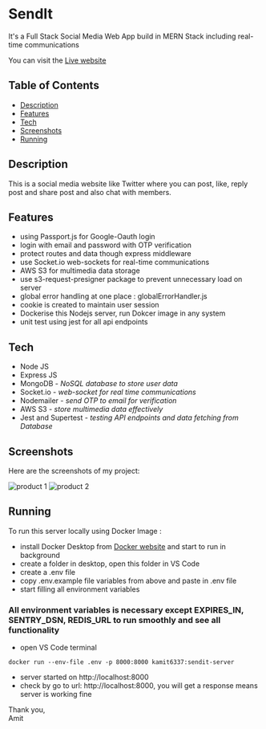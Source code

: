 # SendIt

<p>It's a Full Stack Social Media Web App build in MERN Stack including real-time communications</p>

You can visit the [Live website](https://commercify-client.vercel.app)

## Table of Contents

- [Description](#description)
- [Features](#features)
- [Tech](#tech)
- [Screenshots](#screenshots)
- [Running](#running)

## Description

This is a social media website like Twitter where you can post, like, reply post and share post and also chat with members.

## Features

- using Passport.js for Google-Oauth login
- login with email and password with OTP verification
- protect routes and data though express middleware
- use Socket.io web-sockets for real-time communications
- AWS S3 for multimedia data storage
- use s3-request-presigner package to prevent unnecessary load on server
- global error handling at one place : globalErrorHandler.js
- cookie is created to maintain user session
- Dockerise this Nodejs server, run Dokcer image in any system
- unit test using jest for all api endpoints

## Tech

<ul>
<li>Node JS</li>
<li>Express JS</li>
<li>MongoDB - <i>NoSQL database to store user data</i></li>
<li>Socket.io - <i>web-socket for real time communications</i></li>
<li>Nodemailer - <i>send OTP to email for verification</i></li>
<li>AWS S3 - <i>store multimedia data effectively</i></li>
<li>Jest and Supertest - <i>testing API endpoints and data fetching from Database</i></li>
</ul>

## Screenshots

Here are the screenshots of my project:

![product 1](https://commercify-vercel.s3.ap-south-1.amazonaws.com/images/commercify1.png)
![product 2](https://commercify-vercel.s3.ap-south-1.amazonaws.com/images/commercify2.png)

## Running

To run this server locally using Docker Image :

- install Docker Desktop from [Docker website](https://www.docker.com/products/docker-desktop) and start to run in background
- create a folder in desktop, open this folder in VS Code
- create a .env file
- copy .env.example file variables from above and paste in .env file
- start filling all environment variables

### All environment variables is necessary except EXPIRES_IN, SENTRY_DSN, REDIS_URL to run smoothly and see all functionality

- open VS Code terminal

```
docker run --env-file .env -p 8000:8000 kamit6337:sendit-server
```

- server started on http://localhost:8000
- check by go to url: http://localhost:8000, you will get a response means server is working fine

Thank you,  
Amit
